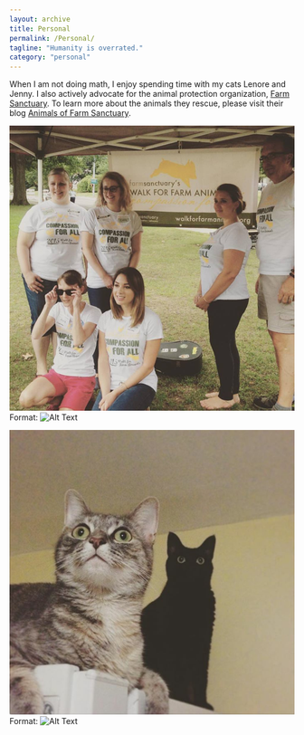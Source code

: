 ```yaml
---
layout: archive
title: Personal
permalink: /Personal/
tagline: "Humanity is overrated."
category: "personal"
---
```


When I am not doing math, I enjoy spending time with my cats Lenore and Jenny. I also actively advocate for the animal protection organization, [Farm Sanctuary](http://www.FarmSanctuary.org). To learn more about the animals they rescue, please visit their blog [Animals of Farm Sanctuary](http://www.animalsoffarmsanctuary.com). 

![Volunteering for Farm Sanctuary](farmsanctuary.jpg)
Format: ![Alt Text](url) 

![Lenore and Jenny](cats.jpg)
Format: ![Alt Text](url)



